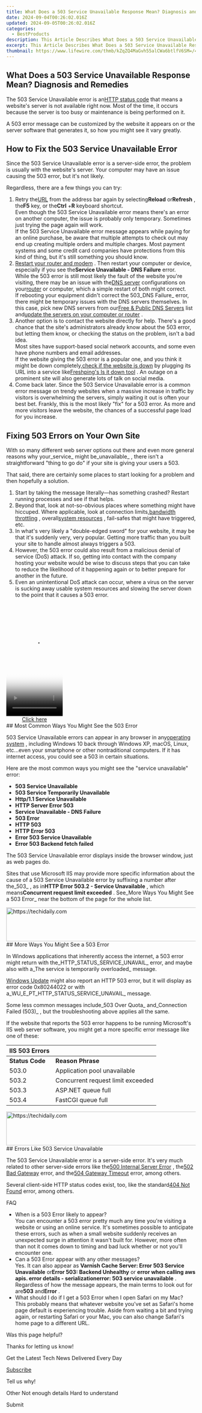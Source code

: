```yaml
---
title: What Does a 503 Service Unavailable Response Mean? Diagnosis and Remedies
date: 2024-09-04T00:26:02.016Z
updated: 2024-09-05T00:26:02.016Z
categories:
  - BestProducts
description: This Article Describes What Does a 503 Service Unavailable Response Mean? Diagnosis and Remedies
excerpt: This Article Describes What Does a 503 Service Unavailable Response Mean? Diagnosis and Remedies
thumbnail: https://www.lifewire.com/thmb/kZqZQ4MaGvh55alCWa6btlfV6SM=/400x300/filters:no_upscale():max_bytes(150000):strip_icc():format(webp)/503-service-unavailable-explained-2622940-5cdaf591abbe48a8afc6bd9346d89fdb.png
---
```


## What Does a 503 Service Unavailable Response Mean? Diagnosis and Remedies
 The 503 Service Unavailable error is an[HTTP status code](https://www.lifewire.com/http-status-codes-2625907) that means a website's server is not available right now. Most of the time, it occurs because the server is too busy or maintenance is being performed on it.

 A 503 error message can be customized by the website it appears on or the server software that generates it, so how you might see it vary greatly.  

## How to Fix the 503 Service Unavailable Error

 Since the 503 Service Unavailable error is a server-side error, the problem is usually with the website's server. Your computer may have an issue causing the 503 error, but it's not likely.

 Regardless, there are a few things you can try:

1. Retry the[URL](https://www.lifewire.com/what-is-a-url-2626035) from the address bar again by selecting**Reload** or**Refresh** , the**F5** key, or the**Ctrl** +**R** keyboard shortcut.  
 Even though the 503 Service Unavailable error means there's an error on another computer, the issue is probably only temporary. Sometimes just trying the page again will work.  
 If the 503 Service Unavailable error message appears while paying for an online purchase, be aware that multiple attempts to check out may end up creating multiple orders and multiple charges. Most payment systems and some credit card companies have protections from this kind of thing, but it's still something you should know.
2. [Restart your router and modem](https://www.lifewire.com/how-to-properly-restart-a-router-modem-2624570) . Then restart your computer or device, especially if you see the**Service Unavailable - DNS Failure** error.  
 While the 503 error is still most likely the fault of the website you're visiting, there may be an issue with the[DNS server](https://www.lifewire.com/what-is-a-dns-server-2625854) configurations on your[router](https://www.lifewire.com/what-is-a-router-2618162) or computer, which a simple restart of both might correct.  
 If rebooting your equipment didn't correct the 503_DNS Failure_ error, there might be temporary issues with the DNS servers themselves. In this case, pick new DNS servers from our[Free & Public DNS Servers](https://www.lifewire.com/free-and-public-dns-servers-2626062) list and[update the servers on your computer or router](https://www.lifewire.com/how-to-change-dns-server-settings-2617979) .
3. Another option is to contact the website directly for help. There's a good chance that the site's administrators already know about the 503 error, but letting them know, or checking the status on the problem, isn't a bad idea.  
 Most sites have support-based social network accounts, and some even have phone numbers and email addresses.  
 If the website giving the 503 error is a popular one, and you think it might be down completely,[check if the website is down](https://www.lifewire.com/is-website-down-3482172) by plugging its URL into a service like[Freshping's Is it down tool](https://www.freshworks.com/website-monitoring/is-it-down/) . An outage on a prominent site will also generate lots of talk on social media.
4. Come back later. Since the 503 Service Unavailable error is a common error message on trendy websites when a massive increase in traffic by visitors is overwhelming the servers, simply waiting it out is often your best bet. Frankly, this is the most likely "fix" for a 503 error. As more and more visitors leave the website, the chances of a successful page load for you increase.

## Fixing 503 Errors on Your Own Site

 With so many different web server options out there and even more general reasons why your_service_ might be_unavailable_ , there isn't a straightforward "thing to go do" if your site is giving your users a 503.

 That said, there are certainly some places to start looking for a problem and then hopefully a solution.

1. Start by taking the message literally—has something crashed? Restart running processes and see if that helps.
2. Beyond that, look at not-so-obvious places where something might have hiccuped. Where applicable, look at connection limits,[bandwidth throttling](https://www.lifewire.com/what-is-bandwidth-throttling-2625808) , overall[system resources](https://www.lifewire.com/what-is-a-system-resource-2626016) , fail-safes that might have triggered, etc.
3. In what's very likely a "double-edged sword" for your website, it may be that it's suddenly very, very popular. Getting more traffic than you built your site to handle almost always triggers a 503.
4. However, the 503 error could also result from a malicious denial of service (DoS) attack. If so, getting into contact with the company hosting your website would be wise to discuss steps that you can take to reduce the likelihood of it happening again or to better prepare for another in the future.
5. Even an unintentional DoS attack can occur, where a virus on the server is sucking away usable system resources and slowing the server down to the point that it causes a 503 error.

<!-- affiliate ads begin -->
<span id="1770544">
					<video width="150" height="300" style="cursor:pointer"
           poster="//a.impactradius-go.com/display-clicktoplayimage/1770544.png"
           onclick="if(!this.playClicked){this.play();this.setAttribute('controls',true);this.playClicked=true;}">
	   <source src="//a.impactradius-go.com/display-ad/20702-1770544">
	   <img src="//a.impactradius-go.com/display-clicktoplayimage/1770544.png" style="border: none; height: 100%; width: 100%; object-fit: contain">
	</video>
	<div style="width:150px;text-align:center"><a href="javascript:window.open(decodeURIComponent('https%3A%2F%2Ftokenmetrics.sjv.io%2Fc%2F5597632%2F1770544%2F20702'), '_blank');void(0);">Click here</a></div>
</span>
<img height="0" width="0" src="https://imp.pxf.io/i/5597632/1770544/20702" style="position:absolute;visibility:hidden;" border="0" />
<!-- affiliate ads end -->
## Most Common Ways You Might See the 503 Error

 503 Service Unavailable errors can appear in any browser in any[operating system](https://www.lifewire.com/operating-systems-2625912) , including Windows 10 back through Windows XP, macOS, Linux, etc...even your smartphone or other nontraditional computers. If it has internet access, you could see a 503 in certain situations.

 Here are the most common ways you might see the "service unavailable" error:

* **503 Service Unavailable**
* **503 Service Temporarily Unavailable**
* **Http/1.1 Service Unavailable**
* **HTTP Server Error 503**
* **Service Unavailable - DNS Failure**
* **503 Error**
* **HTTP 503**
* **HTTP Error 503**
* **Error 503 Service Unavailable**
* **Error 503 Backend fetch failed**

 The 503 Service Unavailable error displays inside the browser window, just as web pages do.

 Sites that use Microsoft IIS may provide more specific information about the cause of a 503 Service Unavailable error by suffixing a number after the_503_ , as in**HTTP Error 503.2 - Service Unavailable** , which means**Concurrent request limit exceeded** . See_More Ways You Might See a 503 Error_ near the bottom of the page for the whole list.

<!-- affiliate ads begin -->
<a href="https://aligracehair.sjv.io/c/5597632/1880960/19272" target="_top" id="1880960">
  <img src="//a.impactradius-go.com/display-ad/19272-1880960" border="0" alt="https://techidaily.com" width="728" height="90"/>
</a>
<img height="0" width="0" src="https://aligracehair.sjv.io/i/5597632/1880960/19272" style="position:absolute;visibility:hidden;" border="0" />
<!-- affiliate ads end -->
## More Ways You Might See a 503 Error

 In Windows applications that inherently access the internet, a 503 error might return with the_HTTP\_STATUS\_SERVICE\_UNAVAIL_ error, and maybe also with a_The service is temporarily overloaded_ message.

[Windows Update](https://www.lifewire.com/what-is-windows-update-2624597) might also report an HTTP 503 error, but it will display as error code 0x80244022 or with a_WU\_E\_PT\_HTTP\_STATUS\_SERVICE\_UNAVAIL_ message.

 Some less common messages include_503 Over Quota_ and_Connection Failed (503)_ , but the troubleshooting above applies all the same.

 If the website that reports the 503 error happens to be running Microsoft's IIS web server software, you might get a more specific error message like one of these:

| IIS 503 Errors  |                                   |
| --------------- | --------------------------------- |
| **Status Code** | **Reason Phrase**                 |
| 503.0           | Application pool unavailable      |
| 503.2           | Concurrent request limit exceeded |
| 503.3           | ASP.NET queue full                |
| 503.4           | FastCGI queue full                |

<!-- affiliate ads begin -->
<a href="https://imp.i357552.net/c/5597632/1013424/11832" target="_top" id="1013424">
  <img src="//a.impactradius-go.com/display-ad/11832-1013424" border="0" alt="https://techidaily.com" width="728" height="90"/>
</a>
<img height="0" width="0" src="https://imp.i357552.net/i/5597632/1013424/11832" style="position:absolute;visibility:hidden;" border="0" />
<!-- affiliate ads end -->
## Errors Like 503 Service Unavailable

 The 503 Service Unavailable error is a server-side error. It's very much related to other server-side errors like the[500 Internal Server Error](https://www.lifewire.com/500-internal-server-error-explained-2622938) , the[502 Bad Gateway](https://www.lifewire.com/502-bad-gateway-error-explained-2622939) error, and the[504 Gateway Timeout](https://www.lifewire.com/504-gateway-timeout-error-explained-2622941) error, among others.

 Several client-side HTTP status codes exist, too, like the standard[404 Not Found](https://www.lifewire.com/404-not-found-error-explained-2622936) error, among others.

 FAQ

* When is a 503 Error likely to appear?  
 You can encounter a 503 error pretty much any time you're visiting a website or using an online service. It's sometimes possible to anticipate these errors, such as when a small website suddenly receives an unexpected surge in attention it wasn't built for. However, more often than not it comes down to timing and bad luck whether or not you'll encounter one.
* Can a 503 Error appear with any other messages?  
 Yes. It can also appear as **Varnish Cache Server: Error 503 Service Unavailable** or**Error 503: Backend Unhealthy** or **error when calling aws apis. error details - serializationerror: 503 service unavailable** . Regardless of how the message appears, the main terms to look out for are**503** and**Error** .
* What should I do if I get a 503 Error when I open Safari on my Mac?  
 This probably means that whatever website you've set as Safari's home page default is experiencing trouble. Aside from waiting a bit and trying again, or restarting Safari or your Mac, you can also change Safari's home page to a different URL.

Was this page helpful?

Thanks for letting us know!

 Get the Latest Tech News Delivered Every Day

[Subscribe](https://www.lifewire.com/#)

Tell us why!

 Other  Not enough details  Hard to understand

 Submit

<ins class="adsbygoogle"
     style="display:block"
     data-ad-format="autorelaxed"
     data-ad-client="ca-pub-7571918770474297"
     data-ad-slot="1223367746"></ins>



<ins class="adsbygoogle"
     style="display:block"
     data-ad-client="ca-pub-7571918770474297"
     data-ad-slot="8358498916"
     data-ad-format="auto"
     data-full-width-responsive="true"></ins>



